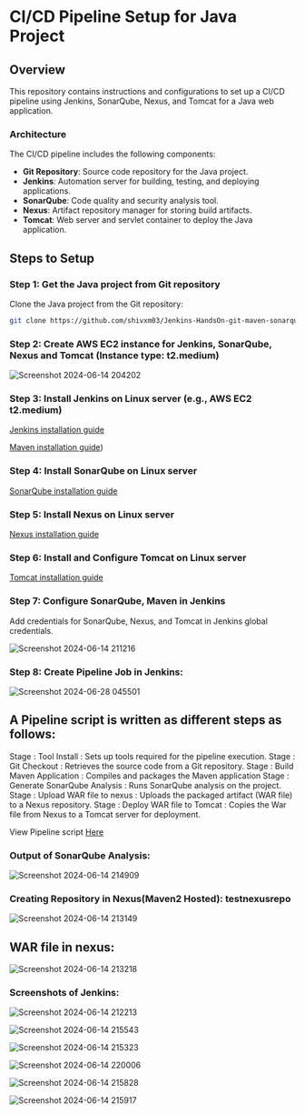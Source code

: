 # CI/CD Pipeline Setup for Java Project

## Overview
This repository contains instructions and configurations to set up a CI/CD pipeline using Jenkins, SonarQube, Nexus, and Tomcat for a Java web application.

### Architecture
The CI/CD pipeline includes the following components:
- **Git Repository**: Source code repository for the Java project.
- **Jenkins**: Automation server for building, testing, and deploying applications.
- **SonarQube**: Code quality and security analysis tool.
- **Nexus**: Artifact repository manager for storing build artifacts.
- **Tomcat**: Web server and servlet container to deploy the Java application.

## Steps to Setup

### Step 1: Get the Java project from Git repository
Clone the Java project from the Git repository:

```bash
git clone https://github.com/shivxm03/Jenkins-HandsOn-git-maven-sonarqube-nexus-tomcat-CI-CD.git
```
### Step 2: Create AWS EC2 instance for Jenkins, SonarQube, Nexus and Tomcat (Instance type: t2.medium)

![Screenshot 2024-06-14 204202](https://github.com/shivxm03/Jenkins-HandsOn-git-maven-sonarqube-nexus-tomcat-CI-CD/assets/157244434/84e58550-a1a5-4642-8780-8fea3879f45f)

### Step 3: Install Jenkins on Linux server (e.g., AWS EC2 t2.medium)
 
 [Jenkins installation guide](https://www.jenkins.io/doc/book/installing/linux/ )

 [Maven installation guide](https://maven.apache.org/install.html))

 ### Step 4: Install SonarQube on Linux server
 
 [SonarQube installation guide](https://www.sonarsource.com/products/sonarqube/downloads/)

 ### Step 5: Install Nexus on Linux server
 
 [Nexus installation guide](https://help.sonatype.com/en/download.html)

 ### Step 6: Install and Configure Tomcat on Linux server
 
 [Tomcat installation guide](https://tomcat.apache.org/download-90.cgi)

 ### Step 7: Configure SonarQube, Maven in Jenkins

Add credentials for SonarQube, Nexus, and Tomcat in Jenkins global credentials.

![Screenshot 2024-06-14 211216](https://github.com/shivxm03/Jenkins-HandsOn-git-maven-sonarqube-nexus-tomcat-CI-CD/assets/157244434/638c51fb-bd74-40f7-83a4-259df9696696)

### Step 8: Create Pipeline Job in Jenkins:

![Screenshot 2024-06-28 045501](https://github.com/shivxm03/Jenkins-HandsOn-git-maven-sonarqube-nexus-tomcat-CI-CD/assets/157244434/209bebb9-3cf2-4b8c-84a9-256dbbf66976)

## A Pipeline script is written as different steps as follows:

Stage : Tool Install : Sets up tools required for the pipeline execution.
Stage : Git Checkout : Retrieves the source code from a Git repository.
Stage : Build Maven Application : Compiles and packages the Maven application
Stage : Generate SonarQube Analysis : Runs SonarQube analysis on the project.
Stage : Upload WAR file to nexus : Uploads the packaged artifact (WAR file) to a Nexus repository.
Stage : Deploy WAR file to Tomcat : Copies the War file from Nexus to a Tomcat server for deployment.

View Pipeline script  [Here](https://github.com/shivxm03/Jenkins-HandsOn-git-maven-sonarqube-nexus-tomcat-CI-CD/blob/main/jenkinsfile-cicd)

### Output of SonarQube Analysis:

![Screenshot 2024-06-14 214909](https://github.com/shivxm03/Jenkins-HandsOn-git-maven-sonarqube-nexus-tomcat-CI-CD/assets/157244434/708ffb18-502b-47a0-a3dc-3ccf13dc995a)

### Creating Repository in Nexus(Maven2 Hosted): testnexusrepo

![Screenshot 2024-06-14 213149](https://github.com/shivxm03/Jenkins-HandsOn-git-maven-sonarqube-nexus-tomcat-CI-CD/assets/157244434/5669095a-3b61-4cc1-b5a8-98e1b81932a5)

## WAR file in nexus:

![Screenshot 2024-06-14 213218](https://github.com/shivxm03/Jenkins-HandsOn-git-maven-sonarqube-nexus-tomcat-CI-CD/assets/157244434/0b22249f-101c-42d0-b910-e831a7127eee)

### Screenshots of Jenkins:

![Screenshot 2024-06-14 212213](https://github.com/shivxm03/Jenkins-HandsOn-git-maven-sonarqube-nexus-tomcat-CI-CD/assets/157244434/6bf4572f-912f-4e95-8a7a-b9169514c09a)

![Screenshot 2024-06-14 215543](https://github.com/shivxm03/Jenkins-HandsOn-git-maven-sonarqube-nexus-tomcat-CI-CD/assets/157244434/8cc8a026-6e11-40a1-94b1-08c6629fdf69)

![Screenshot 2024-06-14 215323](https://github.com/shivxm03/Jenkins-HandsOn-git-maven-sonarqube-nexus-tomcat-CI-CD/assets/157244434/3a877714-8ec8-492d-a0e1-ce54982a1eac)

![Screenshot 2024-06-14 220006](https://github.com/shivxm03/Jenkins-HandsOn-git-maven-sonarqube-nexus-tomcat-CI-CD/assets/157244434/0a2118cb-4565-417a-85e6-81b4a07b9845)

![Screenshot 2024-06-14 215828](https://github.com/shivxm03/Jenkins-HandsOn-git-maven-sonarqube-nexus-tomcat-CI-CD/assets/157244434/529cd679-6bad-4394-9aa4-7095214da485)

![Screenshot 2024-06-14 215917](https://github.com/shivxm03/Jenkins-HandsOn-git-maven-sonarqube-nexus-tomcat-CI-CD/assets/157244434/0fd3d509-465c-40d9-8006-a2a7bfd08e51)


